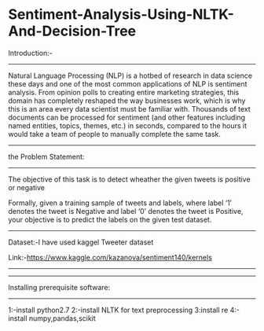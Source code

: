 # Sentiment-Analysis-Using-NLTK-And-Decision-Tree
Introduction:-
*****************************************************************
Natural Language Processing (NLP) is a hotbed of research in data science these days and 
one of the most common applications of NLP is sentiment analysis. From opinion polls to creating
entire marketing strategies, this domain has completely reshaped the way businesses work, which is 
why this is an area every data scientist must be familiar with.
Thousands of text documents can be processed for sentiment
(and other features including named entities, topics, themes, etc.) in seconds, compared to the
hours it would take a team of people to manually complete the same task.

***********************************************************************************
the Problem Statement:
***********************************************************************************
The objective of this task is to detect wheather the given tweets is positive or negative 

Formally, given a training sample of tweets and labels, where label ‘1’ denotes the tweet is
Negative and label ‘0’ denotes the tweet is Positive, your objective is to predict the labels 
on the given test dataset.

***************************************************
Dataset:-I have used kaggel Tweeter dataset

Link:-https://www.kaggle.com/kazanova/sentiment140/kernels
**************************************************
**********************************************************
Installing prerequisite software:
**********************************************************
1:-install python2.7
2:-install NLTK for text preprocessing
3:install re
4:-install numpy,pandas,scikit
